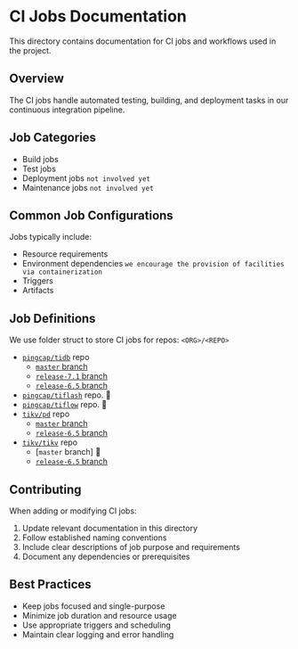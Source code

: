 
# CI Jobs Documentation

This directory contains documentation for CI jobs and workflows used in the project.

## Overview

The CI jobs handle automated testing, building, and deployment tasks in our continuous integration pipeline.

## Job Categories

- Build jobs
- Test jobs
- Deployment jobs `not involved yet`
- Maintenance jobs `not involved yet`

## Common Job Configurations

Jobs typically include:

- Resource requirements
- Environment dependencies `we encourage the provision of facilities via containerization`
- Triggers
- Artifacts

## Job Definitions

We use folder struct to store CI jobs for repos: `<ORG>/<REPO>`

<!-- START TOC -->
- [`pingcap/tidb`](https://github.com/pingcap/tidb) repo
  - [`master` branch](./pingccap/tidb/ci-jobs-latest.md)
  - [`release-7.1` branch](./pingccap/tidb/ci-jobs-v7.1.md)
  - [`release-6.5` branch](./pingccap/tidb/ci-jobs-v6.5.md)
- [`pingcap/tiflash`](https://github.com/pingcap/tiflow) repo. 🚧
- [`pingcap/tiflow`](https://github.com/pingcap/tiflow) repo. 🚧
- [`tikv/pd`](https://github.com/tikv/pd) repo
  - [`master` branch](./tikv/pd/ci-jobs-latest.md)
  - [`release-6.5` branch](./tikv/pd/ci-jbos-v6.5.md)
- [`tikv/tikv`](https://github.com/tikv/tikv) repo
  - [`master` branch] 🚧
  - [`release-6.5` branch](./tikv/tikv/ci-jobs-v6.5.md)
<!-- END TOC -->

## Contributing

When adding or modifying CI jobs:

1. Update relevant documentation in this directory
2. Follow established naming conventions
3. Include clear descriptions of job purpose and requirements
4. Document any dependencies or prerequisites

## Best Practices

- Keep jobs focused and single-purpose
- Minimize job duration and resource usage
- Use appropriate triggers and scheduling
- Maintain clear logging and error handling
